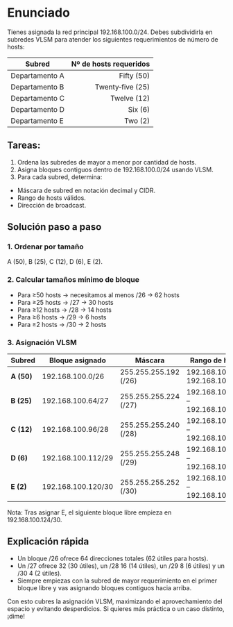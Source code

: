 # Enunciado
Tienes asignada la red principal 192.168.100.0/24. Debes subdividirla en subredes VLSM para atender los siguientes requerimientos de número de hosts:

| Subred         | Nº de hosts requeridos |
| -------------- | ---------------------: |
| Departamento A |             Fifty (50) |
| Departamento B |       Twenty‑five (25) |
| Departamento C |            Twelve (12) |
| Departamento D |                Six (6) |
| Departamento E |                Two (2) |

## Tareas:

1. Ordena las subredes de mayor a menor por cantidad de hosts.
2. Asigna bloques contiguos dentro de 192.168.100.0/24 usando VLSM.
3. Para cada subred, determina:

- Máscara de subred en notación decimal y CIDR.
- Rango de hosts válidos.
- Dirección de broadcast.

## Solución paso a paso
### 1. Ordenar por tamaño
A (50), B (25), C (12), D (6), E (2).

### 2. Calcular tamaños mínimo de bloque

- Para ≥50 hosts → necesitamos al menos /26 → 62 hosts
- Para ≥25 hosts → /27 → 30 hosts
- Para ≥12 hosts → /28 → 14 hosts
- Para ≥6 hosts → /29 → 6 hosts
- Para ≥2 hosts → /30 → 2 hosts

### 3. Asignación VLSM

| Subred     | Bloque asignado    | Máscara               | Rango de hosts                    | Broadcast       |
| ---------- | ------------------ | --------------------- | --------------------------------- | --------------- |
| **A (50)** | 192.168.100.0/26   | 255.255.255.192 (/26) | 192.168.100.1 – 192.168.100.62    | 192.168.100.63  |
| **B (25)** | 192.168.100.64/27  | 255.255.255.224 (/27) | 192.168.100.65 – 192.168.100.94   | 192.168.100.95  |
| **C (12)** | 192.168.100.96/28  | 255.255.255.240 (/28) | 192.168.100.97 – 192.168.100.110  | 192.168.100.111 |
| **D (6)**  | 192.168.100.112/29 | 255.255.255.248 (/29) | 192.168.100.113 – 192.168.100.118 | 192.168.100.119 |
| **E (2)**  | 192.168.100.120/30 | 255.255.255.252 (/30) | 192.168.100.121 – 192.168.100.122 | 192.168.100.123 |

Nota: Tras asignar E, el siguiente bloque libre empieza en 192.168.100.124/30.

## Explicación rápida
- Un bloque /26 ofrece 64 direcciones totales (62 útiles para hosts).
- Un /27 ofrece 32 (30 útiles), un /28 16 (14 útiles), un /29 8 (6 útiles) y un /30 4 (2 útiles).
- Siempre empiezas con la subred de mayor requerimiento en el primer bloque libre y vas asignando bloques contiguos hacia arriba.

Con esto cubres la asignación VLSM, maximizando el aprovechamiento del espacio y evitando desperdicios. Si quieres más práctica o un caso distinto, ¡dime!